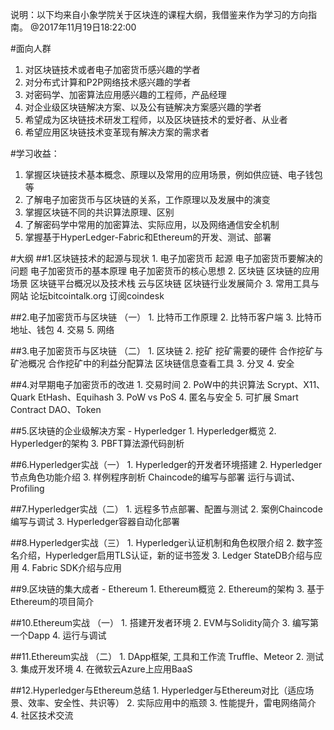 说明：以下均来自小象学院关于区块连的课程大纲，我借鉴来作为学习的方向指南。
@2017年11月19日18:22:00

#面向人群
1. 对区块链技术或者电子加密货币感兴趣的学者
1. 对分布式计算和P2P网络技术感兴趣的学者 
1. 对密码学、加密算法应用感兴趣的工程师，产品经理
1. 对企业级区块链解决方案、以及公有链解决方案感兴趣的学者
1. 希望成为区块链技术研发工程师，以及区块链技术的爱好者、从业者
1. 希望应用区块链技术变革现有解决方案的需求者  
   
#学习收益：
1. 掌握区块链技术基本概念、原理以及常用的应用场景，例如供应链、电子钱包等
2. 了解电子加密货币与区块链的关系，工作原理以及发展中的演变
1. 掌握区块链不同的共识算法原理、区别
1. 了解密码学中常用的加密算法、实际应用，以及网络通信安全机制
1. 掌握基于HyperLedger-Fabric和Ethereum的开发、测试、部署

#大纲
##1.区块链技术的起源与现状
      1.  电子加密货币
          起源
          电子加密货币要解决的问题
          电子加密货币的基本原理
          电子加密货币的核心思想
     2.  区块链
          区块链的应用场景
          区块链平台概况以及技术栈
          云与区块链
          区块链行业发展简介
    3.   常用工具与网站
          论坛bitcointalk.org
          订阅coindesk
 
##2.电子加密货币与区块链 （一）
    1.  比特币工作原理
    2.  比特币客户端
    3.  比特币地址、钱包
    4.  交易
    5.  网络
 
##3.电子加密货币与区块链 （二）
    1.  区块链
    2.  挖矿
         挖矿需要的硬件
         合作挖矿与矿池概况
         合作挖矿中的利益分配算法
         区块链信息查看工具
    3.  分叉
    4.  安全
 
##4.对早期电子加密货币的改进
    1.  交易时间
    2.  PoW中的共识算法
         Scrypt、X11、Quark
         EtHash、Equihash
    3.  PoW vs PoS
    4.  匿名与安全
    5.  可扩展
         Smart Contract
         DAO、Token
 
##5.区块链的企业级解决方案 - Hyperledger
    1.  Hyperledger概览
    2.  Hyperledger的架构
    3.  PBFT算法源代码剖析
 
##6.Hyperledger实战（一）
     1.  Hyperledger的开发者环境搭建
     2.  Hyperledger节点角色功能介绍
     3.  样例程序剖析
          Chaincode的编写与部署
          运行与调试、Profiling
 
##7.Hyperledger实战（二）
    1.  远程多节点部署、配置与测试
    2.  案例Chaincode编写与调试
    3.  Hyperledger容器自动化部署
 
##8.Hyperledger实战（三）
    1.  Hyperledger认证机制和角色权限介绍
    2.  数字签名介绍，Hyperledger启用TLS认证，新的证书签发
    3.  Ledger StateDB介绍与应用
    4.  Fabric SDK介绍与应用
 
##9.区块链的集大成者 - Ethereum
    1.  Ethereum概览
    2.  Ethereum的架构
    3.  基于Ethereum的项目简介
 
##10.Ethereum实战 （一）
    1.  搭建开发者环境
    2.  EVM与Solidity简介
    3.  编写第一个Dapp
    4.  运行与调试
 
##11.Ethereum实战 （二）
    1.  DApp框架, 工具和工作流
         Truffle、Meteor
    2.  测试
    3.  集成开发环境
    4.  在微软云Azure上应用BaaS
 
##12.Hyperledger与Ethereum总结
    1.  Hyperledger与Ethereum对比（适应场景、效率、安全性、共识等）
    2.  实际应用中的瓶颈
    3.  性能提升，雷电网络简介
    4.  社区技术交流
